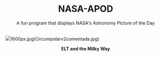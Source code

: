 <div align="center">
  <h1>
    NASA-APOD
  </h1>
</div>
  
<div align="center">
  A fun program that displays NASA's Astronomy Picture of the Day
</div>

<br>

![](https://apod.nasa.gov/apod/image/2403/ELT_2024-03-13_2048.jpg)1600px.jpg)Circumpolarv2comentada.jpg)

<p align = "center">
  <b>ELT and the Milky Way</b>
</p>

